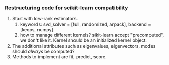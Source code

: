 ### Restructuring code for scikit-learn compatibility
1. Start with low-rank estimators.
   1. keywords: svd_solver = [full, randomized, arpack], backend = [keops, numpy]
   2. how to manage different kernels? sikit-learn accept "precomputed", we don't like it. Kernel should be an initialized kernel object.
2. The additional attributes such as eigenvalues, eigenvectors, modes should _always_ be computed?
3. Methods to implement are fit, predict, score.